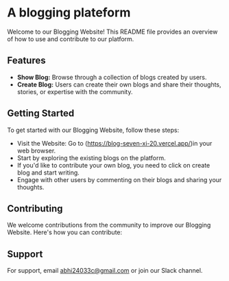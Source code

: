 
# A blogging plateform

Welcome to our Blogging Website! This README file provides an overview of how to use and contribute to our platform.

## Features
 - **Show Blog:** Browse through a collection of blogs created by users.
 - **Create Blog:** Users can create their own blogs and share their thoughts, stories, or expertise with the community.

## Getting Started
To get started with our Blogging Website, follow these steps:
 - Visit the Website: Go to (https://blog-seven-xi-20.vercel.app/)in your web browser.
 - Start by exploring the existing blogs on the platform.
 - If you'd like to contribute your own blog, you need to click on create blog and start writing.
 -  Engage with other users by commenting on their blogs and sharing your thoughts.

 ## Contributing
 We welcome contributions from the community to improve our Blogging Website. Here's how you can contribute:


## Support

For support, email abhi24033c@gmail.com or join our Slack channel.

